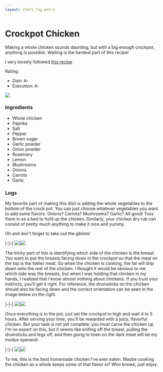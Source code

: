 ```yaml
---
layout: chefs_log_entry 
---
```


# Crockpot Chicken 

Making a whole chicken sounds daunting, but with a big enough crockpot, anything is possible. Waiting is the hardest part of this recipe!

I very loosely followed [this recipe](https://www.thewholesomedish.com/the-best-classic-chili/)

Rating:
  - Dish: A-
  - Execution: A-

![](../../assets/crockpot_chicken_final.jpg)

### Ingredients

- Whole chicken
- Paprika
- Salt
- Pepper
- Brown sugar
- Garlic powder
- Onion powder
- Rosemary
- Lemon
- Mushrooms
- Onions
- Carrots
- Garlic

### Logs

My favorite part of making this dish is adding the whole vegetables to the bottom of the crock pot. You can just choose whatever vegetables you want to add some flavors. Onions? Carrots? Mushrooms? Garlic? All good! Toss them in as a bed to hold up the chicken. Similarly, your chicken dry rub can consist of pretty much anything to make it nice and yummy.

Oh and don't forget to take out the giblets!

|-|-|
![](../../assets/crockpot_chicken_vegetables.jpg)|![](../../assets/crockpot_chicken_chicken.jpg)

The tricky part of this is identifying which side of the chicken is the breast. You want to put the breasts facing down in the crockpot so that the meat on the top is the fattier meat. So when the chicken is cooking, the fat will drip down onto the rest of the chicken. I thought it would be obvious to me which side was the breasts, but when I was holding that chicken in my hands, I realized that I know almost nothing about chickens. If you trust your instincts, you'll get it right. For reference, the drumsticks on the chicken should also be facing down and the correct orientation can be seen in the image below on the right.

|-|-|
![](../../assets/crockpot_chicken_breasts_up.jpg)|![](../../assets/crockpot_chicken_breasts_down.jpg)

Once everything is in the pot, just set the crockpot to high and wait 4 to 5 hours. After serving your time, you'll be rewarded with a juicy, flavorful chicken. But your task is not yet complete: you must carve the chicken up. I'm no expert on this, but it seems like knifing off the breast, pulling the drumsticks and legs off, and then going to town on the dark meat will be my modus operandi.

|-|-|
![](../../assets/crockpot_chicken_one_cut.jpg)|![](../../assets/crockpot_chicken_carved.jpg)

To me, this is the best homemade chicken I've ever eaten. Maybe cooking the chicken as a whole keeps some of that flavor in? Who knows; just enjoy.
